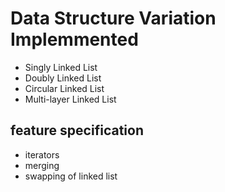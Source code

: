 # Data Structure Variation Implemmented 

- Singly Linked List
- Doubly Linked List
- Circular Linked List
- Multi-layer Linked List


## feature specification
- iterators
- merging 
- swapping of linked list